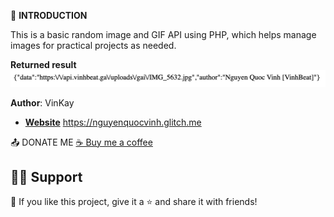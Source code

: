     
🚀 **INTRODUCTION**

This is a basic random image and GIF API using PHP, which helps manage images for practical projects as needed.  

  
**Returned result**  
<img src="https://github.com/vinkay215/Random-Image-API/blob/main/img.png"/>  


**Author**: VinKay
- **[Website]([https://github.com/DenverCoder1](https://nguyenquocvinh.glitch.me/)https://nguyenquocvinh.glitch.me/)**
https://nguyenquocvinh.glitch.me

📤 DONATE ME
[☕ Buy me a coffee](https://nguyenquocvinh.glitch.me/Donate)

## 🙋‍♂️ Support
💙 If you like this project, give it a ⭐ and share it with friends!


